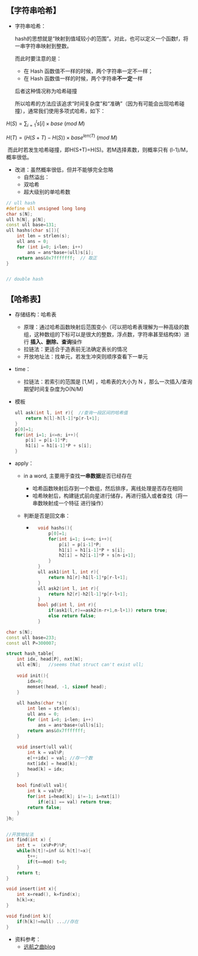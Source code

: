## 【字符串哈希】

- 字符串哈希：

    hash的思想就是“映射到值域较小的范围”。对此，也可以定义一个函数f，将一串字符串映射到整数。

    而此时要注意的是：

    - 在 Hash 函数值不一样的时候，两个字符串一定不一样；
    - 在 Hash 函数值一样的时候，两个字符串**不一定**一样

    后者这种情况称为哈希碰撞

    所以哈希的方法应该追求“时间复杂度”和“准确”（因为有可能会出现哈希碰撞），通常我们使用多项式哈希，如下：

$H(S)=\sum{^l_{i=1}s[i]\times base\ (mod\ M)}$

$H(T)=(H(S+T)-H(S))\times base^{len(T)}\ (mod\ M)$

​		而此时若发生哈希碰撞，即H(S+T)=H(S)。若M选择素数，则概率只有 (l-1)/M，概率很低。

- 改进：虽然概率很低，但并不能够完全忽略
    - 自然溢出：
    - 双哈希
    - 超大级别的单哈希数

```c++
// ull hash
#define ull unsigned long long
char s[N];
ull h[N], p[N];
const ull base=131;
ull hashs(char s[]){
    int len = strlen(s);
    ull ans = 0;
    for (int i=0; i<len; i++)
        ans = ans*base+(ull)s[i];
    return ans&0x7fffffff;	// 取正
}


// double hash

```



## 【哈希表】

- 存储结构：哈希表

    - 原理：通过哈希函数映射后范围变小（可以把哈希表理解为一种高级的数组，这种数组的下标可以是很大的整数，浮点数，字符串甚至结构体）进行 **插入、删除、查询**操作
    - 拉链法：更适合于造表前无法确定表长的情况
    - 开放地址法：找单元，若发生冲突则顺序查看下一单元

- time：

    - 拉链法：若索引的范围是 [1,M] ，哈希表的大小为 N ，那么一次插入/查询期望时间复杂度为O(N/M)

- 模板

    ```c++
    ull ask(int l, int r){	//查询一段区间的哈希值
    	return h[l]-h[l-1]*p[r-l+1];
    }
    p[0]=1;
    for(int i=1; i<=n; i++){
        p[i] = p[i-1]*P;            
        h1[i] = h1[i-1]*P + s[i];
    }
    ```

- apply：

    - in a word, 主要用于查找**一串数据**是否已经存在

        - 哈希函数映射后存到一个数组，然后排序，离线处理是否存在相同
        - 哈希映射后，构建链式前向星进行储存，再进行插入或者查找（将一串数映射成一个特征 进行操作）

    - 判断是否是回文串：

        - ```cpp
            void hashs(){
            	p[0]=1;
            	for(int i=1; i<=n; i++){
                	p[i] = p[i-1]*P;            
                	h1[i] = h1[i-1]*P + s[i];
            		h2[i] = h2[i-1]*P + s[n-i+1]; 
            	}
            }
            ull ask1(int l, int r){
            	return h1[r]-h1[l-1]*p[r-l+1];
            }
            ull ask2(int l, int r){
            	return h2[r]-h2[l-1]*p[r-l+1];
            }
            bool pd(int l, int r){
                if(ask1(l,r)==ask2(n-r+1,n-l+1)) return true;
                else return false;
            }
            ```

```c++
char s[N];
const ull base=233;
const ull P=300007;

struct hash_table{	
	int idx, head[P], nxt[N];
	ull e[N];	//seems that struct can't exist ull;
	
	void init(){
		idx=0;
		memset(head, -1, sizeof head);
	}
    
	ull hashs(char *s){
    	int len = strlen(s);
    	ull ans = 0;
    	for (int i=0; i<len; i++)
        	ans = ans*base+(ull)s[i];
    	return ans&0x7fffffff;
	}
	
	void insert(ull val){
    	int k = val%P;
    	e[++idx] = val; //存一个数
    	nxt[idx] = head[k];
    	head[k] = idx;
	}
    
	bool find(ull val){
    	int k = val%P;
    	for(int i=head[k]; i!=-1; i=nxt[i])
        	if(e[i] == val) return true;
    	return false;
	}
}h;


//开放地址法
int find(int x) {
    int t =  (x%P+P)%P;
    while(h[t]!=inf && h[t]!=x){
        t++;
        if(t==mod) t=0;
    }
    return t;
}

void insert(int x){
    int x=read(), k=find(x);
    h[k]=x;
}

void find(int k){
    if(h[k]!=null) ...//存在
}
```

- 资料参考：
    - [远航之曲blog](http://www.yhzq-blog.cc/%E5%AD%97%E7%AC%A6%E4%B8%B2hash%E6%80%BB%E7%BB%93/)